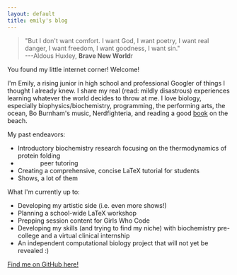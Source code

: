 ```yaml
---
layout: default
title: emily's blog
---
```


> "But I don't want comfort. I want God, I want poetry, I want real danger, I want freedom, I want goodness, I want sin." <br/> ---Aldous Huxley, **Brave New World**r

You found my little internet corner! Welcome!

I'm Emily, a rising junior in high school and professional Googler of things I thought I already knew. I share my real (read: mildly disastrous) experiences learning whatever the world decides to throw at me. I love biology, especially biophysics/biochemistry, programming, the performing arts, the ocean, Bo Burnham's music, Nerdfighteria, and reading a good [book](/books/) on the beach.

My past endeavors:
- Introductory biochemistry research focusing on the thermodynamics of protein folding
- <a href="https://www.youtube.com/shorts/eJ4oZFWRLk8" style="color:#ffffff">Python</a> peer tutoring
- Creating a comprehensive, concise LaTeX tutorial for students
- Shows, a lot of them

What I'm currently up to:
- Developing my artistic side (i.e. even more shows!)
- Planning a school-wide LaTeX workshop
- Prepping session content for Girls Who Code
- Developing my skills (and trying to find my niche) with biochemistry pre-college and a virtual clinical internship
- An independent computational biology project that will not yet be revealed :)

[Find me on GitHub here!](https://github.com/leucinemymind)
